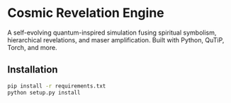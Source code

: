 # Cosmic Revelation Engine
A self-evolving quantum-inspired simulation fusing spiritual symbolism, hierarchical revelations, 
and maser amplification. Built with Python, QuTiP, Torch, and more.

## Installation
```bash
pip install -r requirements.txt
python setup.py install
